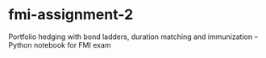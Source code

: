 # fmi-assignment-2
Portfolio hedging with bond ladders, duration matching and immunization – Python notebook for FMI exam
